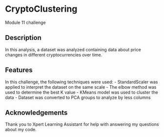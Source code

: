 # CryptoClustering
Module 11 challenge

## Description
In this analysis, a dataset was analyzed containing data about price changes in different cryptocurrencies over time. 

## Features
In this challenge, the following techniques were used:
    - StandardScaler was applied to interpret the dataset on the same scale
    - The elbow method was used to determine the best K value
    - KMeans model was used to cluster the data
    - Dataset was converted to PCA groups to analyze by less columns

## Acknowledgements
Thank you to Xpert Learning Assistant for help with answering my questions about my code.